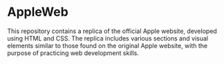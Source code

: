# AppleWeb
This repository contains a replica of the official Apple website, developed using HTML and CSS. 
The replica includes various sections and visual elements similar to those found on the original Apple website, 
with the purpose of practicing web development skills.
